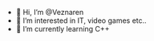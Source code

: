 - 👋 Hi, I’m @Veznaren
- 👀 I’m interested in IT, video games etc..
- 🌱 I’m currently learning C++

<!---
Veznaren/Veznaren is a ✨ special ✨ repository because its `README.md` (this file) appears on your GitHub profile.
You can click the Preview link to take a look at your changes.
--->
